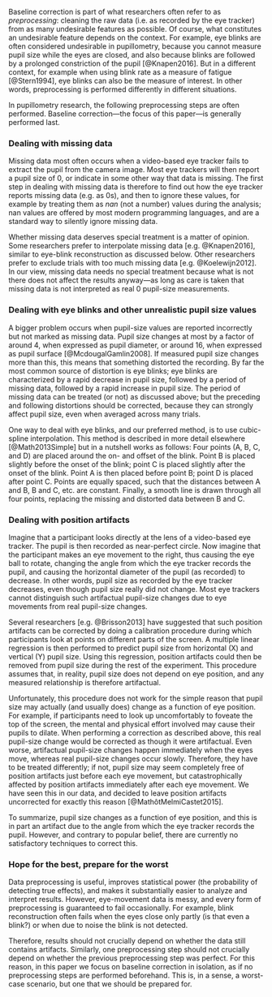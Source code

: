 Baseline correction is part of what researchers often refer to as *preprocessing*: cleaning the raw data (i.e. as recorded by the eye tracker) from as many undesirable features as possible. Of course, what constitutes an undesirable feature depends on the context. For example, eye blinks are often considered undesirable in pupillometry, because you cannot measure pupil size while the eyes are closed, and also because blinks are followed by a prolonged constriction of the pupil [@Knapen2016]. But in a different context, for example when using blink rate as a measure of fatigue [@Stern1994], eye blinks can also be the measure of interest. In other words, preprocessing is performed differently in different situations.

In pupillometry research, the following preprocessing steps are often performed. Baseline correction—the focus of this paper—is generally performed last.


### Dealing with missing data

Missing data most often occurs when a video-based eye tracker fails to extract the pupil from the camera image. Most eye trackers will then report a pupil size of 0, or indicate in some other way that data is missing. The first step in dealing with missing data is therefore to find out how the eye tracker reports missing data (e.g. as 0s), and then to ignore these values, for example by treating them as *nan* (not a number) values during the analysis; nan values are offered by most modern programming languages, and are a standard way to silently ignore missing data.

Whether missing data deserves special treatment is a matter of opinion. Some researchers prefer to interpolate missing data [e.g. @Knapen2016], similar to eye-blink reconstruction as discussed below. Other researchers prefer to exclude trials with too much missing data [e.g. @Koelewijn2012]. In our view, missing data needs no special treatment because what is not there does not affect the results anyway—as long as care is taken that missing data is not interpreted as real 0 pupil-size measurements.


### Dealing with eye blinks and other unrealistic pupil size values

A bigger problem occurs when pupil-size values are reported incorrectly but not marked as missing data. Pupil size changes at most by a factor of around 4, when expressed as pupil diameter, or around 16, when expressed as pupil surface [@McdougalGamlin2008]. If measured pupil size changes more than this, this means that something distorted the recording. By far the most common source of distortion is eye blinks; eye blinks are characterized by a rapid decrease in pupil size, followed by a period of missing data, followed by a rapid increase in pupil size. The period of missing data can be treated (or not) as discussed above; but the preceding and following distortions should be corrected, because they can strongly affect pupil size, even when averaged across many trials.

One way to deal with eye blinks, and our preferred method, is to use cubic-spline interpolation. This method is described in more detail elsewhere [@Math2013Simple] but in a nutshell works as follows: Four points (A, B, C, and D) are placed around the on- and offset of the blink. Point B is placed slightly before the onset of the blink; point C is placed slightly after the onset of the blink. Point A is then placed before point B; point D is placed after point C. Points are equally spaced, such that the distances between A and B, B and C, etc. are constant. Finally, a smooth line is drawn through all four points, replacing the missing and distorted data between B and C.


### Dealing with position artifacts

Imagine that a participant looks directly at the lens of a video-based eye tracker. The pupil is then recorded as near-perfect circle. Now imagine that the participant makes an eye movement to the right, thus causing the eye ball to rotate, changing the angle from which the eye tracker records the pupil, and causing the horizontal diameter of the pupil (as recorded) to decrease. In other words, pupil size as recorded by the eye tracker decreases, even though pupil size really did not change. Most eye trackers cannot distinguish such artifactual pupil-size changes due to eye movements from real pupil-size changes.

Several researchers [e.g. @Brisson2013] have suggested that such position artifacts can be corrected by doing a calibration procedure during which participants look at points on different parts of the screen. A multiple linear regression is then performed to predict pupil size from horizontal (X) and vertical (Y) pupil size. Using this regression, position artifacts could then be removed from pupil size during the rest of the experiment. This procedure assumes that, in reality, pupil size does not depend on eye position, and any measured relationship is therefore artifactual.

Unfortunately, this procedure does not work for the simple reason that pupil size may actually (and usually does) change as a function of eye position. For example, if participants need to look up uncomfortably to foveate the top of the screen, the mental and physical effort involved may cause their pupils to dilate. When performing a correction as described above, this real pupil-size change would be corrected as though it were artifactual. Even worse, artifactual pupil-size changes happen immediately when the eyes move, whereas real pupil-size changes occur slowly. Therefore, they have to be treated differently; if not, pupil size may seem completely free of position artifacts just before each eye movement, but catastrophically affected by position artifacts immediately after each eye movement. We have seen this in our data, and decided to leave position artifacts uncorrected for exactly this reason [@MathôtMelmiCastet2015].

To summarize, pupil size changes as a function of eye position, and this is in part an artifact due to the angle from which the eye tracker records the pupil. However, and contrary to popular belief, there are currently no satisfactory techniques to correct this.


### Hope for the best, prepare for the worst

Data preprocessing is useful, improves statistical power (the probability of detecting true effects), and makes it substantially easier to analyze and interpret results. However, eye-movement data is messy, and every form of preprocessing is guaranteed to fail occasionally. For example, blink reconstruction often fails when the eyes close only partly (is that even a blink?) or when due to noise the blink is not detected.

Therefore, results should not crucially depend on whether the data still contains artifacts. Similarly, one preprocessing step should not crucially depend on whether the previous preprocessing step was perfect. For this reason, in this paper we focus on baseline correction in isolation, as if no preprocessing steps are performed beforehand. This is, in a sense, a worst-case scenario, but one that we should be prepared for.
